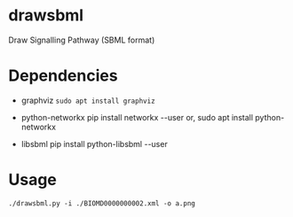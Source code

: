 # drawsbml
Draw Signalling Pathway (SBML format)

# Dependencies

- graphviz 
    `sudo apt install graphviz`
- python-networkx 
        pip install networkx --user 
    or,
        sudo apt install python-networkx

- libsbml
    pip install python-libsbml --user 

# Usage 

    ./drawsbml.py -i ./BIOMD0000000002.xml -o a.png

